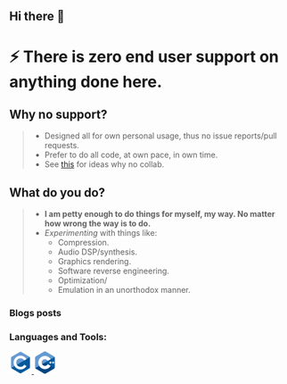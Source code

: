 ## Hi there 👋

# ⚡ There is zero end user support on anything done here.

## Why no support?

> * Designed all for own personal usage, thus no issue reports/pull requests.
> * Prefer to do all code, at own pace, in own time.
> * See [this](https://aarongiles.com/dreamm/docs/v30/#faq-opensource) for ideas why no collab.

## What do you do?

> * **I am petty enough to do things for myself, my way. No matter how wrong the way is to do.**
> * *Experimenting* with things like:
>   - Compression.
>   - Audio DSP/synthesis.
>   - Graphics rendering.
>   - Software reverse engineering.
>   - Optimization/
>   - Emulation in an unorthodox manner.



### Blogs posts
<!-- BLOG-POST-LIST:START -->
<!-- BLOG-POST-LIST:END -->

<h3 align="left">Languages and Tools:</h3>
<p align="left"> <a href="https://www.cprogramming.com/" target="_blank" rel="noreferrer"> <img src="https://raw.githubusercontent.com/devicons/devicon/master/icons/c/c-original.svg" alt="c" width="40" height="40"/> </a> <a href="https://www.w3schools.com/cpp/" target="_blank" rel="noreferrer"> <img src="https://raw.githubusercontent.com/devicons/devicon/master/icons/cplusplus/cplusplus-original.svg" alt="cplusplus" width="40" height="40"/> </a> </p>
